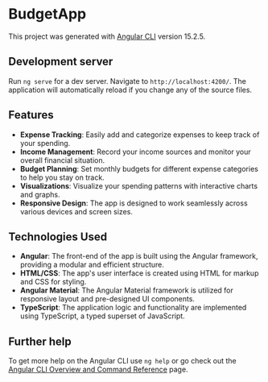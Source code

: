 # BudgetApp

This project was generated with [Angular CLI](https://github.com/angular/angular-cli) version 15.2.5.

## Development server

Run `ng serve` for a dev server. Navigate to `http://localhost:4200/`. The application will automatically reload if you change any of the source files.

## Features

- **Expense Tracking**: Easily add and categorize expenses to keep track of your spending.
- **Income Management**: Record your income sources and monitor your overall financial situation.
- **Budget Planning**: Set monthly budgets for different expense categories to help you stay on track.
- **Visualizations**: Visualize your spending patterns with interactive charts and graphs.
- **Responsive Design**: The app is designed to work seamlessly across various devices and screen sizes.

## Technologies Used

- **Angular**: The front-end of the app is built using the Angular framework, providing a modular and efficient structure.
- **HTML/CSS**: The app's user interface is created using HTML for markup and CSS for styling.
- **Angular Material**: The Angular Material framework is utilized for responsive layout and pre-designed UI components.
- **TypeScript**: The application logic and functionality are implemented using TypeScript, a typed superset of JavaScript.

## Further help

To get more help on the Angular CLI use `ng help` or go check out the [Angular CLI Overview and Command Reference](https://angular.io/cli) page.
